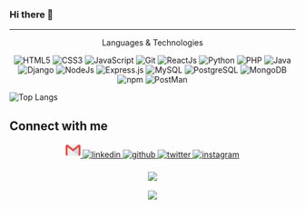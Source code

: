 ### Hi there 👋
 
 ---
<p align="center">
 Languages & Technologies
</p>

<p align="center"> 
 <img alt="HTML5" src="https://img.shields.io/badge/html5-%23E34F26.svg?&style=for-the-badge&logo=html5&logoColor=white" />
 <img alt="CSS3" src="https://img.shields.io/badge/css3-%231572B6.svg?&style=for-the-badge&logo=css3&logoColor=white" />
 <img alt="JavaScript" src="https://img.shields.io/badge/javascript-%23323330.svg?&style=for-the-badge&logo=javascript&logoColor=%23F7DF1E" />
 <img alt="Git" src="https://img.shields.io/badge/Git-F05032?style=for-the-badge&logo=git&logoColor=white" />
 <img alt="ReactJs" src="https://img.shields.io/badge/React-20232A?style=for-the-badge&logo=react&logoColor=61DAFB" /> 
 <img alt="Python" src="https://img.shields.io/badge/python-%2314354C.svg?style=for-the-badge&logo=python&logoColor=white"/>
 <img alt="PHP" src="https://img.shields.io/badge/Postman-FF6C37?style=for-the-badge&logo=postman&logoColor=white" />
 <img alt="Java" src="https://img.shields.io/badge/java-%23ED8B00.svg?&style=for-the-badge&logo=java&logoColor=white" />
 <img alt="Django" src="https://img.shields.io/badge/django-%23092E20.svg?style=for-the-badge&logo=django&logoColor=white" /> 
 <img alt="NodeJs" src="https://img.shields.io/badge/Node.js-339933?style=for-the-badge&logo=nodedotjs&logoColor=white" />
 <img alt="Express.js" src="https://img.shields.io/badge/Express.js-000000?style=for-the-badge&logo=express&logoColor=white" />
 <img alt="MySQL" src="https://img.shields.io/badge/MySQL-13137A?style=for-the-badge&logo=mysql&logoColor=white" /> 
 <img alt="PostgreSQL" src="https://img.shields.io/badge/PostgreSQL-347A13?style=for-the-badge&logo=postgresql&logoColor=white" />
 <img alt="MongoDB" src="https://img.shields.io/badge/MongoDB-lightgreen?style=for-the-badge&logo=mongodb&logoColor=4EA94B" /> 
 <img alt="npm" src="https://img.shields.io/badge/npm-CB3837?style=for-the-badge&logo=npm&logoColor=white" />
 <img alt="PostMan" src="https://img.shields.io/badge/php-%23777BB4.svg?style=for-the-badge&logo=php&logoColor=white" />
</p> 


 ![Top Langs](https://github-readme-stats.vercel.app/api/top-langs/?username=SheilaFundora&layout=compact&langs_count=6)


 <!--![Anurag's GitHub stats](https://github-readme-stats.vercel.app/api?username=SheilaFundora&hide=contribs,prs) -->




## Connect with me  
<div align="center">
<a href="mailto:sheilafundora04@gmail.com">
<img alt="Gmail" width="26px" src="https://github.com/SheilaFundora/SheilaFundora/blob/master/asset/Gmail.svg" />
</a>
<a href="https://www.linkedin.com/in/sheila-fundora-7789b7215/" target="_blank">
<img src=https://img.shields.io/badge/linkedin-%231E77B5.svg?&style=for-the-badge&logo=linkedin&logoColor=white alt=linkedin style="margin-bottom: 5px;" />
</a>
<a href="https://github.com/SheilaFundora" target="_blank">
<img src=https://img.shields.io/badge/github-%2324292e.svg?&style=for-the-badge&logo=github&logoColor=white alt=github style="margin-bottom: 5px;" />
</a>
<a href="https://twitter.com/sheila_fundora" target="_blank">
<img src=https://img.shields.io/badge/twitter-%2300acee.svg?&style=for-the-badge&logo=twitter&logoColor=white alt=twitter style="margin-bottom: 5px;" />
</a>
<a href="https://www.instagram.com/sheyfg04/" target="_blank">
<img src=https://img.shields.io/badge/instagram-%23000000.svg?&style=for-the-badge&logo=instagram&logoColor=white alt=instagram style="margin-bottom: 5px;" />
</a>
</div>

<br/>

<div align="center">
<img src="https://img.shields.io/github/followers/SheilaFundora.svg?style=social&label=Follow"></img>

<br/>

<img src="https://gpvc.arturio.dev/SheilaFundora"></img>
</div>
